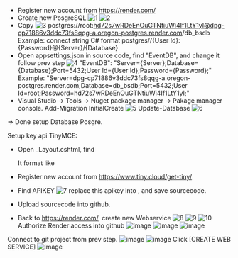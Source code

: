 
+ Register new account from https://render.com/
+ Create new PosgreSQL
![1](https://github.com/jinzne/EventSchedulePro/assets/122944917/6633c4b2-c1df-4a8c-bcd0-0c06b1b486ab)
![2](https://github.com/jinzne/EventSchedulePro/assets/122944917/d2f7e1b5-83a8-4521-a076-a337fa505667)
+ Copy
![3](https://github.com/jinzne/EventSchedulePro/assets/122944917/0c7435b7-8878-475d-b95f-e97aecca5c1c)
postgres://root:hd72s7wRDeEnOuGTNtiuWi4If1LtY1yI@dpg-cp71886v3ddc73fs8qqg-a.oregon-postgres.render.com/db_bsdb
Example:  connect string C# format postgres//{User Id}:{Password}@{Server}/{Database}
+ Open appsettings.json in source code, find "EventDB", and change it follow prev step
![4](https://github.com/jinzne/EventSchedulePro/assets/122944917/61a8667e-4ec6-4334-aca4-6f2e75af97ec)
 "EventDB": "Server={Server};Database={Database};Port=5432;User Id={User Id};Password={Password};"
Example: "Server=dpg-cp71886v3ddc73fs8qqg-a.oregon-postgres.render.com;Database=db_bsdb;Port=5432;User Id=root;Password=hd72s7wRDeEnOuGTNtiuWi4If1LtY1yI;"
+ Visual Studio -> Tools -> Nuget package manager -> Pakage manager console.
  Add-Migration InitialCreate
![5](https://github.com/jinzne/EventSchedulePro/assets/122944917/071af689-ca51-473f-885c-08ee948ce7ac)
  Update-Database
![6](https://github.com/jinzne/EventSchedulePro/assets/122944917/b8f86c55-4051-4c03-9fd1-3786201f9d3e)

=> Done setup Database Posgre.

Setup key api TinyMCE:
+ Open _Layout.cshtml, find
  <script src="https://cdn.tiny.cloud/1/hq5vs4y7vejecx3frt0fsoxiqw9gparwxycvye5luungp5br/tinymce/7/tinymce.min.js" referrerpolicy="origin"></script>
  It format like <script src="https://cdn.tiny.cloud/1/{apikey}/tinymce/7/tinymce.min.js" referrerpolicy="origin"></script>
+ Register new account from https://www.tiny.cloud/get-tiny/
+ Find APIKEY
![7](https://github.com/jinzne/EventSchedulePro/assets/122944917/8a685897-3fcd-4d0c-9db4-db7576a4a25a)
replace this apikey into <script src="https://cdn.tiny.cloud/1/{apikey}/tinymce/7/tinymce.min.js" referrerpolicy="origin"></script>, and save sourcecode.

+ Upload sourcecode into github.
+ Back to https://render.com/, create new Webservice
![8](https://github.com/jinzne/EventSchedulePro/assets/122944917/c34c1314-c08d-44b0-83fc-e993e80f44da)
![9](https://github.com/jinzne/EventSchedulePro/assets/122944917/19eca6a5-0825-49e0-8fe7-403c0504c5c8)
![10](https://github.com/jinzne/EventSchedulePro/assets/122944917/ff7ff062-f61a-4484-ac28-6a28ab0ead38)
Authorize Render access into github
![image](https://github.com/jinzne/EventSchedulePro/assets/122944917/1890c627-e402-40dd-ae8c-95d4b38b2ae3)
![image](https://github.com/jinzne/EventSchedulePro/assets/122944917/e560379a-9c9b-4956-8244-f2ffa215079e)
![image](https://github.com/jinzne/EventSchedulePro/assets/122944917/c61d5e22-c871-498c-a88b-35da0246ed3f)

Connect to git project from prev step.
![image](https://github.com/jinzne/EventSchedulePro/assets/122944917/5121965f-be43-4e48-81c4-a602029ff470)
![image](https://github.com/jinzne/EventSchedulePro/assets/122944917/64b789a9-bebe-45e8-93bb-c59f5a5d62ac)
Click [CREATE WEB SERVICE]
![image](https://github.com/jinzne/EventSchedulePro/assets/122944917/d8f59c02-2b3d-4ce1-8812-3022a680ce92)



